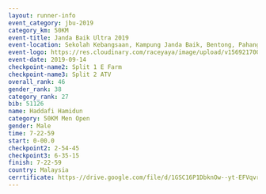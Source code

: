 ```yaml
---
layout: runner-info 
event_category: jbu-2019 
category_km: 50KM 
event-title: Janda Baik Ultra 2019  
event-location: Sekolah Kebangsaan, Kampung Janda Baik, Bentong, Pahang, Malaysia 
event-logo: https://res.cloudinary.com/raceyaya/image/upload/v1569217009/logo/janda-baik_vch1pc.jpg 
event-date: 2019-09-14 
checkpoint-name2: Split 1 E Farm 
checkpoint-name3: Split 2 ATV 
overall_rank: 46
gender_rank: 38
category_rank: 27
bib: 51126
name: Haddafi Hamidun
category: 50KM Men Open
gender: Male
time: 7-22-59
start: 0-00.0
checkpoint2: 2-54-45
checkpoint3: 6-35-15
finish: 7-22-59
country: Malaysia
cerrtificate: https-//drive.google.com/file/d/1GSC16P1DbknOw--yt-EFVqvr06bS7Lb2/view?usp=sharing
---
```

